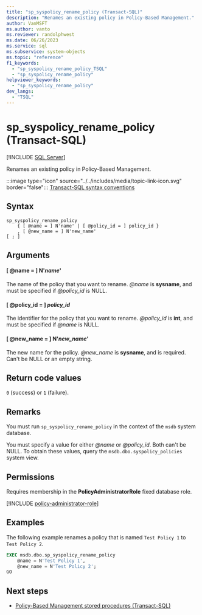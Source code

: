```yaml
---
title: "sp_syspolicy_rename_policy (Transact-SQL)"
description: "Renames an existing policy in Policy-Based Management."
author: VanMSFT
ms.author: vanto
ms.reviewer: randolphwest
ms.date: 06/26/2023
ms.service: sql
ms.subservice: system-objects
ms.topic: "reference"
f1_keywords:
  - "sp_syspolicy_rename_policy_TSQL"
  - "sp_syspolicy_rename_policy"
helpviewer_keywords:
  - "sp_syspolicy_rename_policy"
dev_langs:
  - "TSQL"
---
```

# sp_syspolicy_rename_policy (Transact-SQL)

[!INCLUDE [SQL Server](../../includes/applies-to-version/sqlserver.md)]

Renames an existing policy in Policy-Based Management.

:::image type="icon" source="../../includes/media/topic-link-icon.svg" border="false"::: [Transact-SQL syntax conventions](../../t-sql/language-elements/transact-sql-syntax-conventions-transact-sql.md)

## Syntax

```syntaxsql
sp_syspolicy_rename_policy
    { [ @name = ] N'name' | [ @policy_id = ] policy_id }
    , [ @new_name = ] N'new_name'
[ ; ]
```

## Arguments

#### [ @name = ] N'*name*'

The name of the policy that you want to rename. *@name* is **sysname**, and must be specified if *@policy_id* is NULL.

#### [ @policy_id = ] *policy_id*

The identifier for the policy that you want to rename. *@policy_id* is **int**, and must be specified if *@name* is NULL.

#### [ @new_name = ] N'*new_name*'

The new name for the policy. *@new_name* is **sysname**, and is required. Can't be NULL or an empty string.

## Return code values

`0` (success) or `1` (failure).

## Remarks

You must run `sp_syspolicy_rename_policy` in the context of the `msdb` system database.

You must specify a value for either *@name* or *@policy_id*. Both can't be NULL. To obtain these values, query the `msdb.dbo.syspolicy_policies` system view.

## Permissions

Requires membership in the **PolicyAdministratorRole** fixed database role.

[!INCLUDE [policy-administrator-role](includes/policy-administrator-role.md)]

## Examples

The following example renames a policy that is named `Test Policy 1` to `Test Policy 2`.

```sql
EXEC msdb.dbo.sp_syspolicy_rename_policy
    @name = N'Test Policy 1',
    @new_name = N'Test Policy 2';
GO
```

## Next steps

- [Policy-Based Management stored procedures (Transact-SQL)](policy-based-management-stored-procedures-transact-sql.md)

